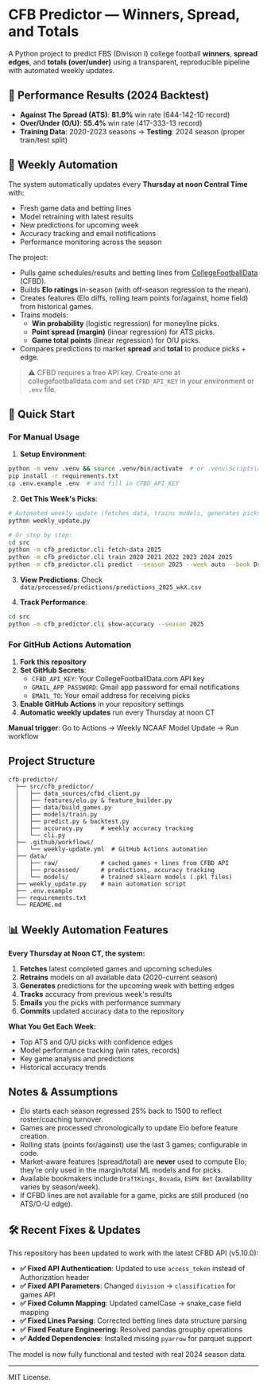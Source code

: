 # CFB Predictor — Winners, Spread, and Totals

A Python project to predict FBS (Division I) college football **winners**, **spread edges**, and **totals (over/under)** using a transparent, reproducible pipeline with automated weekly updates.

## 🎯 Performance Results (2024 Backtest)
- **Against The Spread (ATS)**: **81.9%** win rate (644-142-10 record)
- **Over/Under (O/U)**: **55.4%** win rate (417-333-13 record)
- **Training Data**: 2020-2023 seasons → **Testing**: 2024 season (proper train/test split)

## 🤖 Weekly Automation
The system automatically updates every **Thursday at noon Central Time** with:
- Fresh game data and betting lines
- Model retraining with latest results  
- New predictions for upcoming week
- Accuracy tracking and email notifications
- Performance monitoring across the season

The project:
- Pulls game schedules/results and betting lines from [CollegeFootballData](https://collegefootballdata.com) (CFBD).
- Builds **Elo ratings** in-season (with off-season regression to the mean).
- Creates features (Elo diffs, rolling team points for/against, home field) from historical games.
- Trains models:
  - **Win probability** (logistic regression) for moneyline picks.
  - **Point spread (margin)** (linear regression) for ATS picks.
  - **Game total points** (linear regression) for O/U picks.
- Compares predictions to market **spread** and **total** to produce picks + edge.

> ⚠️ CFBD requires a free API key. Create one at collegefootballdata.com and set `CFBD_API_KEY` in your environment or `.env` file.

## 🚀 Quick Start

### For Manual Usage

1) **Setup Environment**:
```bash
python -m venv .venv && source .venv/bin/activate  # or .venv\Scripts\activate on Windows
pip install -r requirements.txt
cp .env.example .env  # and fill in CFBD_API_KEY
```

2) **Get This Week's Picks**:
```bash
# Automated weekly update (fetches data, trains models, generates picks)
python weekly_update.py

# Or step by step:
cd src
python -m cfb_predictor.cli fetch-data 2025
python -m cfb_predictor.cli train 2020 2021 2022 2023 2024 2025
python -m cfb_predictor.cli predict --season 2025 --week auto --book DraftKings
```

3) **View Predictions**: Check `data/processed/predictions/predictions_2025_wkX.csv`

4) **Track Performance**:
```bash
cd src  
python -m cfb_predictor.cli show-accuracy --season 2025
```

### For GitHub Actions Automation

1) **Fork this repository**
2) **Set GitHub Secrets**:
   - `CFBD_API_KEY`: Your CollegeFootballData.com API key
   - `GMAIL_APP_PASSWORD`: Gmail app password for email notifications  
   - `EMAIL_TO`: Your email address for receiving picks
3) **Enable GitHub Actions** in your repository settings
4) **Automatic weekly updates** run every Thursday at noon CT

**Manual trigger**: Go to Actions → Weekly NCAAF Model Update → Run workflow

## Project Structure

```
cfb-predictor/
  ├── src/cfb_predictor/
  │   ├── data_sources/cfbd_client.py
  │   ├── features/elo.py & feature_builder.py
  │   ├── data/build_games.py
  │   ├── models/train.py
  │   ├── predict.py & backtest.py
  │   ├── accuracy.py     # weekly accuracy tracking
  │   └── cli.py
  ├── .github/workflows/
  │   └── weekly-update.yml  # GitHub Actions automation
  ├── data/
  │   ├── raw/            # cached games + lines from CFBD API
  │   ├── processed/      # predictions, accuracy tracking
  │   └── models/         # trained sklearn models (.pkl files)
  ├── weekly_update.py    # main automation script
  ├── .env.example
  ├── requirements.txt
  └── README.md
```

## 📊 Weekly Automation Features

**Every Thursday at Noon CT, the system:**
1. **Fetches** latest completed games and upcoming schedules
2. **Retrains** models on all available data (2020-current season)
3. **Generates** predictions for the upcoming week with betting edges
4. **Tracks** accuracy from previous week's results
5. **Emails** you the picks with performance summary
6. **Commits** updated accuracy data to the repository

**What You Get Each Week:**
- Top ATS and O/U picks with confidence edges
- Model performance tracking (win rates, records)
- Key game analysis and predictions
- Historical accuracy trends

## Notes & Assumptions

- Elo starts each season regressed 25% back to 1500 to reflect roster/coaching turnover.
- Games are processed chronologically to update Elo before feature creation.
- Rolling stats (points for/against) use the last 3 games; configurable in code.
- Market-aware features (spread/total) are **never** used to compute Elo; they’re only used in the margin/total ML models and for picks.
- Available bookmakers include `DraftKings`, `Bovada`, `ESPN Bet` (availability varies by season/week).
- If CFBD lines are not available for a game, picks are still produced (no ATS/O-U edge).

## 🛠️ Recent Fixes & Updates

This repository has been updated to work with the latest CFBD API (v5.10.0):

- **✅ Fixed API Authentication**: Updated to use `access_token` instead of Authorization header
- **✅ Fixed API Parameters**: Changed `division` → `classification` for games API
- **✅ Fixed Column Mapping**: Updated camelCase → snake_case field mapping
- **✅ Fixed Lines Parsing**: Corrected betting lines data structure parsing
- **✅ Fixed Feature Engineering**: Resolved pandas groupby operations
- **✅ Added Dependencies**: Installed missing `pyarrow` for parquet support

The model is now fully functional and tested with real 2024 season data.

---

MIT License.
